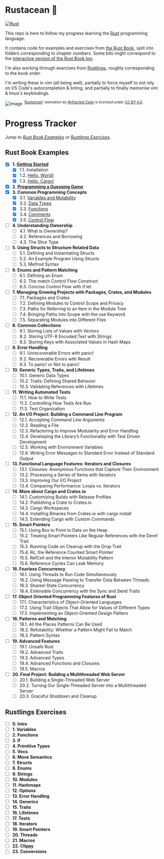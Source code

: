 # Rustacean 🦀

[![Rust](https://github.com/b-d-e/rustacean/actions/workflows/rust.yml/badge.svg)](https://github.com/b-d-e/rustacean/actions/workflows/rust.yml)

This repo is here to follow my progress learning the [Rust](https://www.rust-lang.org/) programming language.

It contains code for examples and exercises from [the Rust Book](https://doc.rust-lang.org/book/), split into folders corresponding to chapter numbers. Some bits might correspond to the [interactive version of the Rust Book too](https://rust-book.cs.brown.edu/).

I'm also working through exercises from [Rustlings](https://github.com/rust-lang/rustlings), roughly corresponding to the book order.

I'm writing these in vim (all being well), partially to force myself to not rely on VS Code's autocompletion & linting, and partially to finally memorise vim & tmux's keybindings.

![image](https://mir-s3-cdn-cf.behance.net/project_modules/disp/7df0bd42774743.57ee5f32bd76e.gif)
<sup>_'[Rustacean](https://www.behance.net/gallery/42774743/Rustacean)' animation by [Refracted Color](https://www.behance.net/refractedcolor) is licensed under [CC BY 4.0](https://creativecommons.org/licenses/by/4.0/)._</sup>

# Progress Tracker
_Jump to [Rust Book Examples](#rust-book-examples) or [Rustlings Exercises](#rustlings-exercises)_.

## Rust Book Examples

- [x] **1. [Getting Started](1/)**
  - [x] 1.1. Installation
  - [x] 1.2. [Hello, World!](book/1/hello_world/main.rs)
  - [x] 1.3. [Hello, Cargo!](book/1/hello_cargo/src/main.rs)
- [x] **2. [Programming a Guessing Game](book/2/guessing_game/src/main.rs)**
- [x] **3. Common Programming Concepts**
  - [x] 3.1. [Variables and Mutability](book/3/variables_and_mutability/src/main.rs)
  - [x] 3.2. [Data Types](book/3/data_types/src/main.rs)
  - [x] 3.3. [Functions](book/3/functions/src/main.rs)
  - [x] 3.4. [Comments](book/3/comments/src/main.rs)
  - [x] 3.5. [Control Flow](book/3/control_flow/src/main.rs)
- [ ] **4. Understanding Ownership**
  - [ ] 4.1. What is Ownership?
  - [ ] 4.2. References and Borrowing
  - [ ] 4.3. The Slice Type
- [ ] **5. Using Structs to Structure Related Data**
  - [ ] 5.1. Defining and Instantiating Structs
  - [ ] 5.2. An Example Program Using Structs
  - [ ] 5.3. Method Syntax
- [ ] **6. Enums and Pattern Matching**
  - [ ] 6.1. Defining an Enum
  - [ ] 6.2. The match Control Flow Construct
  - [ ] 6.3. Concise Control Flow with if let
- [ ] **7. Managing Growing Projects with Packages, Crates, and Modules**
  - [ ] 7.1. Packages and Crates
  - [ ] 7.2. Defining Modules to Control Scope and Privacy
  - [ ] 7.3. Paths for Referring to an Item in the Module Tree
  - [ ] 7.4. Bringing Paths Into Scope with the use Keyword
  - [ ] 7.5. Separating Modules into Different Files
- [ ] **8. Common Collections**
  - [ ] 8.1. Storing Lists of Values with Vectors
  - [ ] 8.2. Storing UTF-8 Encoded Text with Strings
  - [ ] 8.3. Storing Keys with Associated Values in Hash Maps
- [ ] **9. Error Handling**
  - [ ] 9.1. Unrecoverable Errors with panic!
  - [ ] 9.2. Recoverable Errors with Result
  - [ ] 9.3. To panic! or Not to panic!
- [ ] **10. Generic Types, Traits, and Lifetimes**
  - [ ] 10.1. Generic Data Types
  - [ ] 10.2. Traits: Defining Shared Behavior
  - [ ] 10.3. Validating References with Lifetimes
- [ ] **11. Writing Automated Tests**
  - [ ] 11.1. How to Write Tests
  - [ ] 11.2. Controlling How Tests Are Run
  - [ ] 11.3. Test Organization
- [ ] **12. An I/O Project: Building a Command Line Program**
  - [ ] 12.1. Accepting Command Line Arguments
  - [ ] 12.2. Reading a File
  - [ ] 12.3. Refactoring to Improve Modularity and Error Handling
  - [ ] 12.4. Developing the Library’s Functionality with Test Driven Development
  - [ ] 12.5. Working with Environment Variables
  - [ ] 12.6. Writing Error Messages to Standard Error Instead of Standard Output
- [ ] **13. Functional Language Features: Iterators and Closures**
  - [ ] 13.1. Closures: Anonymous Functions that Capture Their Environment
  - [ ] 13.2. Processing a Series of Items with Iterators
  - [ ] 13.3. Improving Our I/O Project
  - [ ] 13.4. Comparing Performance: Loops vs. Iterators
- [ ] **14. More about Cargo and Crates.io**
  - [ ] 14.1. Customizing Builds with Release Profiles
  - [ ] 14.2. Publishing a Crate to Crates.io
  - [ ] 14.3. Cargo Workspaces
  - [ ] 14.4. Installing Binaries from Crates.io with cargo install
  - [ ] 14.5. Extending Cargo with Custom Commands
- [ ] **15. Smart Pointers**
  - [ ] 15.1. Using Box<T> to Point to Data on the Heap
  - [ ] 15.2. Treating Smart Pointers Like Regular References with the Deref Trait
  - [ ] 15.3. Running Code on Cleanup with the Drop Trait
  - [ ] 15.4. Rc<T>, the Reference Counted Smart Pointer
  - [ ] 15.5. RefCell<T> and the Interior Mutability Pattern
  - [ ] 15.6. Reference Cycles Can Leak Memory
- [ ] **16. Fearless Concurrency**
  - [ ] 16.1. Using Threads to Run Code Simultaneously
  - [ ] 16.2. Using Message Passing to Transfer Data Between Threads
  - [ ] 16.3. Shared-State Concurrency
  - [ ] 16.4. Extensible Concurrency with the Sync and Send Traits
- [ ] **17. Object Oriented Programming Features of Rust**
  - [ ] 17.1. Characteristics of Object-Oriented Languages
  - [ ] 17.2. Using Trait Objects That Allow for Values of Different Types
  - [ ] 17.3. Implementing an Object-Oriented Design Pattern
- [ ] **18. Patterns and Matching**
  - [ ] 18.1. All the Places Patterns Can Be Used
  - [ ] 18.2. Refutability: Whether a Pattern Might Fail to Match
  - [ ] 18.3. Pattern Syntax
- [ ] **19. Advanced Features**
  - [ ] 19.1. Unsafe Rust
  - [ ] 19.2. Advanced Traits
  - [ ] 19.3. Advanced Types
  - [ ] 19.4. Advanced Functions and Closures
  - [ ] 19.5. Macros
- [ ] **20. Final Project: Building a Multithreaded Web Server**
  - [ ] 20.1. Building a Single-Threaded Web Server
  - [ ] 20.2. Turning Our Single-Threaded Server into a Multithreaded Server
  - [ ] 20.3. Graceful Shutdown and Cleanup

## Rustlings Exercises

- [ ] **0. Intro**
- [ ] **1. Variables**
- [ ] **2. Functions**
- [ ] **3. If**
- [ ] **4. Primitive Types**
- [ ] **5. Vecs**
- [ ] **6. Move Semantics**
- [ ] **7. Structs**
- [ ] **8. Enums**
- [ ] **9. Strings**
- [ ] **10. Modules**
- [ ] **11. Hashmaps**
- [ ] **12. Options**
- [ ] **13. Error Handling**
- [ ] **14. Generics**
- [ ] **15. Traits**
- [ ] **16. Lifetimes**
- [ ] **17. Tests**
- [ ] **18. Iterators**
- [ ] **19. Smart Pointers**
- [ ] **20. Threads**
- [ ] **21. Macros**
- [ ] **22. Clippy**
- [ ] **23. Conversions**
